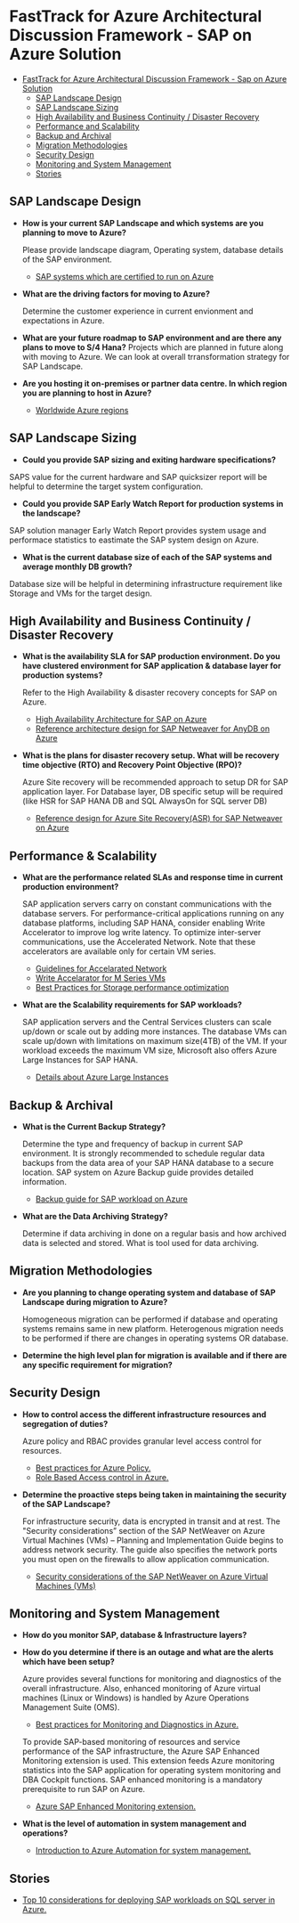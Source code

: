 # FastTrack for Azure Architectural Discussion Framework - SAP on Azure Solution


- [FastTrack for Azure Architectural Discussion Framework - Sap on Azure Solution](#fasttrack-for-azure-architectural-discussion-framework---sap-on-azure-solution)
  - [SAP Landscape Design](#sap-landscape-design)
  - [SAP Landscape Sizing](#sap-landscape-sizing)
  - [High Availability and Business Continuity / Disaster Recovery](#high-availability-and-business-continuity--disaster-recovery)
  - [Performance and Scalability](#performance--scalability)
  - [Backup and Archival](#backup--archival)
  - [Migration Methodologies](#migration-methodologies)
  - [Security Design](#security-design)
  - [Monitoring and System Management](#monitoring-and-system-management)
  - [Stories](#stories)

## SAP Landscape Design

- **How is your current SAP Landscape and which systems are you planning to move to Azure?**

    Please provide landscape diagram, Operating system, database details of the SAP environment.
    - [SAP systems which are certified to run on Azure](https://docs.microsoft.com/en-us/azure/virtual-machines/workloads/sap/sap-certifications)

- **What are the driving factors for moving to Azure?**

   Determine the customer experience in current envionment and expectations in Azure.

- **What are your future roadmap to SAP environment and are there any plans to move to S/4 Hana?**
Projects which are planned in future along with moving to Azure. We can look at overall trransformation strategy for SAP Landscape.

- **Are you hosting it on-premises or partner data centre.  In which region you are planning to host in Azure?**

    - [Worldwide Azure regions](https://azure.microsoft.com/en-us/global-infrastructure/regions/)

## SAP Landscape Sizing

- **Could you provide SAP sizing and exiting hardware specifications?**

SAPS value for the current hardware and SAP quicksizer report will be helpful to determine the target system configuration.  

- **Could you provide SAP Early Watch Report for production systems in the landscape?**

SAP solution manager Early Watch Report provides system usage and performace statistics to eastimate the SAP system design on Azure.

- **What is the current database size of each of the SAP systems and average monthly DB growth?**

Database size will be helpful in determining infrastructure requirement like Storage and VMs for the target design.


## High Availability and Business Continuity / Disaster Recovery

- **What is the availability SLA for SAP production environment. Do you have clustered environment for SAP application & database layer for production systems?**

    Refer to the High Availability & disaster recovery concepts for SAP on Azure.
    - [High Availability Architecture for SAP on Azure ](https://docs.microsoft.com/en-us/azure/virtual-machines/workloads/sap/sap-certifications)
    - [Reference architecture design for SAP Netweaver for AnyDB on Azure](https://docs.microsoft.com/en-us/azure/architecture/reference-architectures/sap/sap-netweaver)

- **What is the plans for disaster recovery setup. What will be recovery time objective (RTO) and Recovery Point Objective (RPO)?**

    Azure Site recovery will be recommended approach to setup DR for SAP application layer. For Database layer, DB specific setup will be required (like HSR for SAP HANA DB and SQL AlwaysOn for SQL server DB)
    - [Reference design for Azure Site Recovery(ASR) for SAP Netweaver on Azure](https://docs.microsoft.com/en-us/azure/site-recovery/site-recovery-sap)

## Performance & Scalability

- **What are the performance related SLAs and response time in current production environment?**

    SAP application servers carry on constant communications with the database servers. For performance-critical applications running on any database platforms, including SAP HANA, consider enabling Write Accelerator to improve log write latency. To optimize inter-server communications, use the Accelerated Network. Note that these accelerators are available only for certain VM series.
  
  - [Guidelines for Accelarated Network](https://azure.microsoft.com/blog/linux-and-windows-networking-performance-enhancements-accelerated-networking/)
  - [Write Accelarator for M Series VMs](https://docs.microsoft.com/en-us/azure/virtual-machines/linux/how-to-enable-write-accelerator)
  - [Best Practices for Storage performance optimization](https://docs.microsoft.com/en-us/azure/virtual-machines/windows/premium-storage-performance)

 - **What are the Scalability requirements for SAP workloads?**

    SAP application servers and the Central Services clusters can scale up/down or scale out by adding more instances.
    The database VMs can scale up/down with limitations on maximum size(4TB) of the VM. If your workload exceeds the maximum VM size, Microsoft also offers Azure Large Instances for SAP HANA. 
     
     - [Details about Azure Large Instances](https://docs.microsoft.com/en-us/azure/virtual-machines/workloads/sap/hana-overview-architecture)


## Backup & Archival

- **What is the Current Backup Strategy?**

    Determine the type and frequency of backup in current SAP environment. It is strongly recommended to schedule regular data backups from the data area of your SAP HANA database to a secure location. SAP system on Azure Backup guide provides detailed information. 

  - [Backup guide for SAP workload on Azure](https://docs.microsoft.com/en-us/azure/virtual-machines/workloads/sap/sap-hana-backup-guide)

- **What are the Data Archiving Strategy?**

    Determine if data archiving in done on a regular basis and how archived data is selected and stored. What is tool used for data archiving. 

## Migration Methodologies

- **Are you planning to change operating system and database of SAP Landscape during migration to Azure?**

    Homogeneous migration can be performed if database and operating systems remains same in new platform.
    Heterogenous migration needs to be performed if there are changes in operating systems OR database. 

- **Determine the high level plan for migration is available and if there are any specific requirement for migration?**

## Security Design
 - **How to control access the different infrastructure resources and segregation of duties?**

    Azure policy and RBAC provides granular level access control for resources.
    - [Best practices for Azure Policy.](https://docs.microsoft.com/en-us/azure/azure-policy/azure-policy-introduction)
    - [Role Based Access control in Azure.](https://docs.microsoft.com/en-us/azure/role-based-access-control/overview)

 - **Determine the proactive steps being taken in maintaining the security of the SAP Landscape?**

    For infrastructure security, data is encrypted in transit and at rest. The "Security considerations” section of the SAP NetWeaver on Azure Virtual Machines (VMs) – Planning and Implementation Guide begins to address network security. The guide also specifies the network ports you must open on the firewalls to allow application communication.
    - [Security considerations of the SAP NetWeaver on Azure Virtual Machines (VMs)](https://docs.microsoft.com/en-us/azure/virtual-machines/workloads/sap/planning-guide)

## Monitoring and System Management

- **How do you monitor SAP, database & Infrastructure layers?**
- **How do you determine if there is an outage and what are the alerts which have been setup?**


  Azure provides several functions for monitoring and diagnostics of the overall infrastructure. Also, enhanced monitoring of Azure virtual machines (Linux or Windows) is handled by Azure Operations Management Suite (OMS).
  - [Best practices for Monitoring and Diagnostics in Azure.](https://docs.microsoft.com/en-us/azure/architecture/best-practices/monitoring)

  To provide SAP-based monitoring of resources and service performance of the SAP infrastructure, the Azure SAP Enhanced Monitoring extension is used. This extension feeds Azure monitoring statistics into the SAP application for operating system monitoring and DBA Cockpit functions. SAP enhanced monitoring is a mandatory prerequisite to run SAP on Azure. 
  - [Azure SAP Enhanced Monitoring extension.](https://docs.microsoft.com/en-us/azure/virtual-machines/workloads/sap/deployment-guide#d98edcd3-f2a1-49f7-b26a-07448ceb60ca)

- **What is the level of automation in system management and operations?**
  - [Introduction to Azure Automation for system management.](https://docs.microsoft.com/en-us/azure/automation/automation-intro)

## Stories
 - [Top 10 considerations for deploying SAP workloads on SQL server in Azure.](https://blogs.msdn.microsoft.com/saponsqlserver/2015/05/25/top-10-key-considerations-for-deploying-sap-applications-on-azure/)